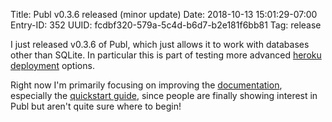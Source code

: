 Title: Publ v0.3.6 released (minor update)
Date: 2018-10-13 15:01:29-07:00
Entry-ID: 352
UUID: fcdbf320-579a-5c4d-b6d7-b2e181f6bb81
Tag: release

I just released v0.3.6 of Publ, which just allows it to work with databases other than SQLite. In particular this is part of testing more advanced [heroku deployment](/heroku) options.

Right now I'm primarily focusing on improving the [documentation](/manual/), especially the [quickstart guide](/getting-started), since people are finally showing interest in Publ but aren't quite sure where to begin!
